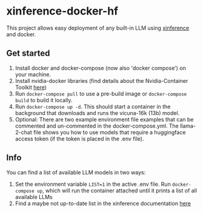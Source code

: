 # xinference-docker-hf

This project allows easy deployment of any built-in LLM using [xinference](https://github.com/xorbitsai/inference) and docker.

## Get started

1. Install docker and docker-compose (now also 'docker compose') on your machine.
2. Install nvidia-docker libraries (find details about the Nvidia-Container Toolkit [here](https://hub.docker.com/r/nvidia/cuda))
3. Run `docker-compose pull` to use a pre-build image or `docker-compose build` to build it locally.
4. Run `docker-compose up -d`. This should start a container in the background that downloads and runs the vicuna-16k (13b) model.
5. Optional: There are two example environment file examples that can be commented and un-commented in the docker-compose.yml. The llama-2-chat file shows you how to use models that require a huggingface access token (if the token is placed in the .env file).

## Info
You can find a list of available LLM models in two ways:
1. Set the environment variable `LIST=1` in the active .env file. Run `docker-compose up`, which will run the container attached until it prints a list of all available LLMs
2. Find a maybe not up-to-date list in the xinference documentation [here](https://inference.readthedocs.io/en/latest/models/builtin/index.html)
